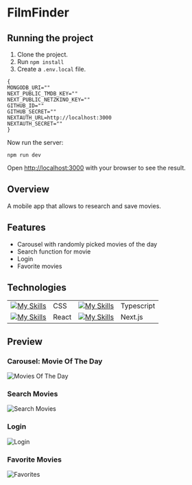 # FilmFinder

## Running the project

1. Clone the project.
2. Run `npm install`
3. Create a `.env.local` file.

```
{
MONGODB_URI=""
NEXT_PUBLIC_TMDB_KEY=""
NEXT_PUBLIC_NETZKINO_KEY=""
GITHUB_ID=""
GITHUB_SECRET=""
NEXTAUTH_URL=http://localhost:3000
NEXTAUTH_SECRET=""
}
```

Now run the server:

```
npm run dev
```

Open [http://localhost:3000](http://localhost:3000) with your browser to see the result.

## Overview 

A mobile app that allows to research and save movies.

## Features

-   Carousel with randomly picked movies of the day
-   Search function for movie
-   Login
-   Favorite movies

## Technologies

|                                                                                                                       |           |                                                                                                |            |
| --------------------------------------------------------------------------------------------------------------------- | --------- | ---------------------------------------------------------------------------------------------- | ---------- |
| [![My Skills](https://skillicons.dev/icons?i=css&theme=light)](https://developer.mozilla.org/en-US/docs/Web/CSS)      | CSS       | [![My Skills](https://skillicons.dev/icons?i=ts&theme=light)](https://developer.mozilla.org/en/TypeScript) | Typescript |
| [![My Skills](https://skillicons.dev/icons?i=react&theme=light)](https://react.dev/)                                  | React     | [![My Skills](https://skillicons.dev/icons?i=nextjs&theme=light)]([https://nodejs.org/en](https://nextjs.org/))      | Next.js  

## Preview
### Carousel: Movie Of The Day

![Movies Of The Day](./assets/moviesoftheday.gif)

### Search Movies

![Search Movies](./assets/search.gif)

### Login

![Login](./assets/login.gif)

### Favorite Movies

![Favorites](./assets/favorite.gif)


